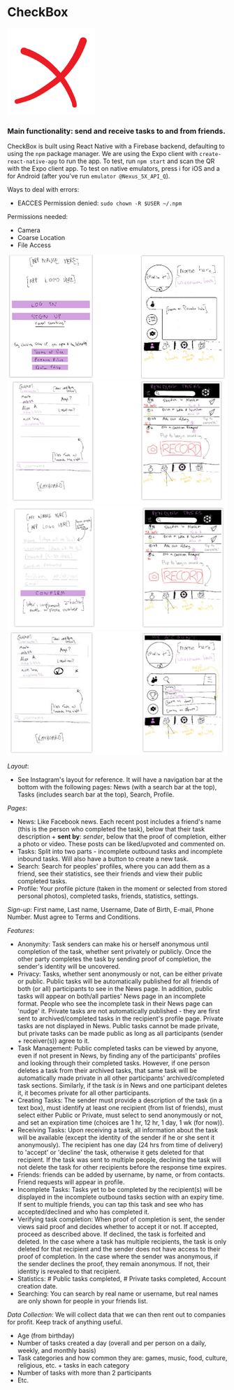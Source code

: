 # **CheckBox** 
<img src="./assets/UI-Sketches/logo.png" width="200" height="200" title="CheckBox Logo">

### Main functionality: send and receive tasks to and from friends.
CheckBox is built using React Native with a Firebase backend, defaulting to using the `npm` package manager. We are using the Expo client with `create-react-native-app` to run the app. To test, run `npm start` and scan the QR with the Expo client app. To test on native emulators, press i for iOS and a for Android (after you've run `emulator @Nexus_5X_API_Q`).

Ways to deal with errors:

* EACCES Permission denied: `sudo chown -R $USER ~/.npm`

Permissions needed:

* Camera
* Coarse Location
* File Access

<img src="./assets/UI-Sketches/set1.jpg" title="First two sketches">
<img src="./assets/UI-Sketches/set2.jpg" title="Third and fourth sketches">
<img src="./assets/UI-Sketches/set3.jpg" title="Fifth and sixth sketches">
<img src="./assets/UI-Sketches/set4.jpg" title="Last two sketches">

*Layout*:

* See Instagram's layout for reference. It will have a navigation bar at the bottom with the following pages: News (with a search bar at the top), Tasks (includes search bar at the top), Search, Profile.

*Pages*: 

* News: Like Facebook news. Each recent post includes a friend's name (this is the person who completed the task), below that their task description + **sent by**: *sender*, below that the proof of completion, either a photo or video. These posts can be liked/upvoted and commented on.
* Tasks: Split into two parts - incomplete outbound tasks and incomplete inbound tasks. Will also have a button to create a new task.
* Search: Search for peoples' profiles, where you can add them as a friend, see their statistics, see their friends and view their public completed tasks.
* Profile: Your profile picture (taken in the moment or selected from stored personal photos), completed tasks, friends, statistics, settings.

*Sign-up*: First name, Last name, Username, Date of Birth, E-mail, Phone Number. Must agree to Terms and Conditions. 

*Features*:

* Anonymity: Task senders can make his or herself anonymous until completion of the task, whether sent privately or publicly. Once the other party completes the task by sending proof of completion, the sender's identity will be uncovered.
* Privacy: Tasks, whether sent anonymously or not, can be either private or public. Public tasks will be automatically published for all friends of both (or all) participants to see in the News page. In addition, public tasks will appear on both/all parties' News page in an incomplete format. People who see the incomplete task in their News page can 'nudge' it. Private tasks are not automatically published - they are first sent to archived/completed tasks in the recipient's profile page. Private tasks are not displayed in News. Public tasks cannot be made private, but private tasks can be made public as long as all participants (sender + receiver(s)) agree to it.
* Task Management: Public completed tasks can be viewed by anyone, even if not present in News, by finding any of the participants' profiles and looking through their completed tasks. However, if one person deletes a task from their archived tasks, that same task will be automatically made private in all other participants' archived/completed task sections. Similarly, if the task *is* in News and one participant deletes it, it becomes private for all other participants. 
* Creating Tasks: The sender must provide a description of the task (in a text box), must identify at least one recipient (from list of friends), must select either Public or Private, must select to send anonymously or not, and set an expiration time (choices are 1 hr, 12 hr, 1 day, 1 wk (for now)). 
* Receiving Tasks: Upon receiving a task, all information about the task will be available (except the identity of the sender if he or she sent it anonymously). The recipient has one day (24 hrs from time of delivery) to 'accept' or 'decline' the task, otherwise it gets deleted for that recipient. If the task was sent to multiple people, declining the task will not delete the task for other recipients before the response time expires. 
* Friends: friends can be added by username, by name, or from contacts. Friend requests will appear in profile.
* Incomplete Tasks: Tasks yet to be completed by the recipient(s) will be displayed in the incomplete outbound tasks section with an expiry time. If sent to multiple friends, you can tap this task and see who has accepted/declined and who has completed it.
* Verifying task completion: When proof of completion is sent, the sender views said proof and decides whether to accept it or not. If accepted, proceed as described above. If declined, the task is forfeited and deleted. In the case where a task has multiple recipients, the task is only deleted for that recipient and the sender does not have access to their proof of completion. In the case where the sender was anonymous, if the sender declines the proof, they remain anonymous. If not, their identity is revealed to that recipient. 
* Statistics: # Public tasks completed, # Private tasks completed, Account creation date.
* Searching: You can search by real name or username, but real names are only shown for people in your friends list.

*Data Collection*: We will collect data that we can then rent out to companies for profit. Keep track of anything useful.

* Age (from birthday)
* Number of tasks created a day (overall and per person on a daily, weekly, and monthly basis)
* Task categories and how common they are: games, music, food, culture, religious, etc. + tasks in each category
* Number of tasks with more than 2 participants
* Etc.



